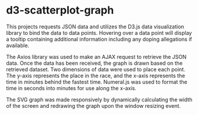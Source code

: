 # d3-scatterplot-graph

This projects requests JSON data and utilizes the D3.js data visualization library to bind the data to data points. Hovering over a data point will display a tooltip containing additional information including any doping allegations if available.

The Axios library was used to make an AJAX request to retrieve the JSON data. Once the data has been received, the graph is drawn based on the retrieved dataset. Two dimensions of data were used to place each point. The y-axis represents the place in the race, and the x-axis represents the time in minutes behind the fastest time. Numeral.js was used to format the time in seconds into minutes for use along the x-axis.

The SVG graph was made responsively by dynamically calculating the width of the screen and redrawing the graph upon the window resizing event.
    
